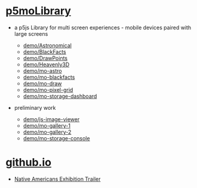 # [p5moLibrary](https://github.com/molab-itp/p5moLibrary)

- a p5js Library for multi screen experiences - mobile devices paired with large screens

  - [demo/Astronomical](demo/Astronomical?v=85)
  - [demo/BlackFacts](demo/BlackFacts?v=85)
  - [demo/DrawPoints](demo/DrawPoints?v=85)
  - [demo/Heavenly3D](demo/Heavenly3D?v=85)
  - [demo/mo-astro](demo/mo-astro?v=85)
  - [demo/mo-blackfacts](demo/mo-blackfacts?v=85)
  - [demo/mo-draw](demo/mo-draw?v=85)
  - [demo/mo-pixel-grid](demo/mo-pixel-grid?v=85)
  - [demo/mo-storage-dashboard](demo/mo-storage-dashboard?v=85)

- preliminary work

  - [demo/js-image-viewer](demo/js-image-viewer?v=85)
  - [demo/mo-gallery-1](demo/mo-gallery-1?v=85)
  - [demo/mo-gallery-2](demo/mo-gallery-2?v=85)
  - [demo/mo-storage-console](demo/mo-storage-console?v=85)

# [github.io](https://molab-itp.github.io/p5moLibrary/src?v=85)

- [Native Americans Exhibition Trailer](demo/BlackFacts?playlist=hpjNGTYvpxw)

<!--

- retired
  - [demo/mo-astro-host-0](demo/mo-astro-host-0?v=85)
  - [demo/mo-astro-host-1](demo/mo-astro-host-1?v=85)
  - [demo/mo-astro-remote-0](demo/mo-astro-remote-0?v=85)
  - [demo/mo-astro-remote-1](demo/mo-astro-remote-1?v=85)

  - [demo/mo-blackfacts-host](demo/mo-blackfacts-host?v=85)
  - [demo/mo-blackfacts-remote](demo/mo-blackfacts-remote?v=85)

# https://www.youtube.com/watch?v=hpjNGTYvpxw
# The Land Carries Our Ancestors: Contemporary Art by Native Americans Exhibition Trailer

 -->
